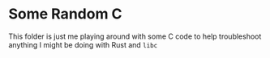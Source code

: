 # Some Random C

This folder is just me playing around with some C code to help
troubleshoot anything I might be doing with Rust and `libc`